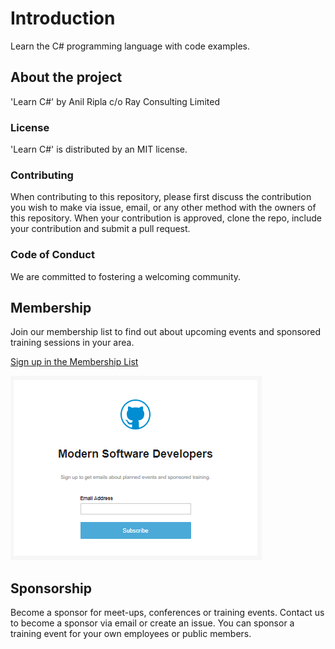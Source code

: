 # Introduction
Learn the C# programming language with code examples.

## About the project

'Learn C#' by Anil Ripla c/o Ray Consulting Limited

### License
'Learn C#' is distributed by an MIT license.

### Contributing
When contributing to this repository, please first discuss the contribution you wish to make via issue, email, or any other method with the owners of this repository. When your contribution is approved, clone the repo, include your contribution and submit a pull request.

### Code of Conduct
We are committed to fostering a welcoming community.

## Membership

Join our membership list to find out about upcoming events and sponsored training sessions in your area.

[Sign up in the Membership List](https://mailchi.mp/98f6f104b079/moderndoftware)

![Membership List](images/subscribe.PNG "Membership List")

## Sponsorship

Become  a sponsor for meet-ups, conferences or training events. Contact us to become a sponsor via email or create an issue. You can sponsor a training event for your own employees or public members.
